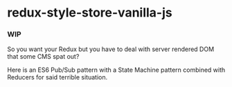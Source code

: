 # redux-style-store-vanilla-js

### WIP

So you want your Redux but you have to deal with server rendered DOM that some CMS spat out?

Here is an ES6 Pub/Sub pattern with a State Machine pattern combined with Reducers for said terrible situation.
